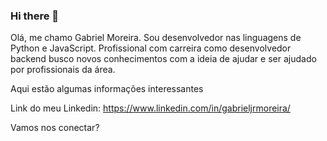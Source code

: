 ### Hi there 👋

Olá, me chamo Gabriel Moreira. Sou desenvolvedor nas linguagens de Python e JavaScript. Profissional com carreira como desenvolvedor backend busco novos conhecimentos com a ideia de ajudar e ser ajudado por profissionais da área.

Aqui estão algumas informações interessantes

Link do meu Linkedin: https://www.linkedin.com/in/gabrieljrmoreira/

Vamos nos conectar? 



